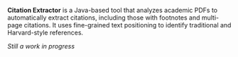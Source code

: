 **Citation Extractor** is a Java-based tool that analyzes academic PDFs to automatically extract citations, including those with footnotes and multi-page citations. It uses fine-grained text positioning to identify traditional and Harvard-style references. 

*Still a work in progress*